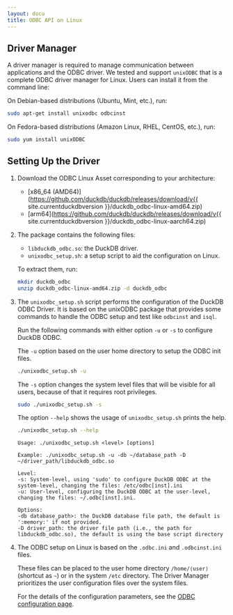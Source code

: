 ```yaml
---
layout: docu
title: ODBC API on Linux
---
```



## Driver Manager

A driver manager is required to manage communication between applications and the ODBC driver.
We tested and support `unixODBC` that is a complete ODBC driver manager for Linux.
Users can install it from the command line:

On Debian-based distributions (Ubuntu, Mint, etc.), run:

```bash
sudo apt-get install unixodbc odbcinst
```

On Fedora-based distributions (Amazon Linux, RHEL, CentOS, etc.), run:

```bash
sudo yum install unixODBC
```

## Setting Up the Driver

1. Download the ODBC Linux Asset corresponding to your architecture:

   * [x86_64 (AMD64)](https://github.com/duckdb/duckdb/releases/download/v{{ site.currentduckdbversion }}/duckdb_odbc-linux-amd64.zip)
   * [arm64](https://github.com/duckdb/duckdb/releases/download/v{{ site.currentduckdbversion }}/duckdb_odbc-linux-aarch64.zip)

2. The package contains the following files:

    * `libduckdb_odbc.so`: the DuckDB driver.
    * `unixodbc_setup.sh`: a setup script to aid the configuration on Linux.

    To extract them, run:

    ```bash
    mkdir duckdb_odbc
    unzip duckdb_odbc-linux-amd64.zip -d duckdb_odbc
    ```

3. The `unixodbc_setup.sh` script performs the configuration of the DuckDB ODBC Driver. It is based on the unixODBC package that provides some commands to handle the ODBC setup and test like `odbcinst` and `isql`.

    Run the following commands with either option `-u` or `-s` to configure DuckDB ODBC.

    The `-u` option based on the user home directory to setup the ODBC init files.

    ```bash
    ./unixodbc_setup.sh -u
    ```

    The `-s` option changes the system level files that will be visible for all users, because of that it requires root privileges.

    ```bash
    sudo ./unixodbc_setup.sh -s
    ```

    The option `--help` shows the usage of `unixodbc_setup.sh` prints the help.

    ```bash
    ./unixodbc_setup.sh --help
    ```

    ```text
    Usage: ./unixodbc_setup.sh <level> [options]

    Example: ./unixodbc_setup.sh -u -db ~/database_path -D ~/driver_path/libduckdb_odbc.so

    Level:
    -s: System-level, using 'sudo' to configure DuckDB ODBC at the system-level, changing the files: /etc/odbc[inst].ini
    -u: User-level, configuring the DuckDB ODBC at the user-level, changing the files: ~/.odbc[inst].ini.

    Options:
    -db database_path>: the DuckDB database file path, the default is ':memory:' if not provided.
    -D driver_path: the driver file path (i.e., the path for libduckdb_odbc.so), the default is using the base script directory
    ```

4. The ODBC setup on Linux is based on the `.odbc.ini` and `.odbcinst.ini` files.

    These files can be placed to the user home directory `/home/⟨user⟩` (shortcut as `~`) or in the system `/etc` directory.
    The Driver Manager prioritizes the user configuration files over the system files.

    For the details of the configuration parameters, see the [ODBC configuration page](configuration).

